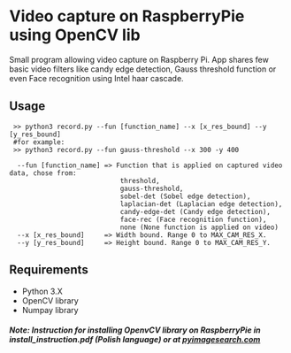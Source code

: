 # Video capture on RaspberryPie using OpenCV lib

Small program allowing video capture on Raspberry Pi. App shares few basic video filters like candy edge detection,
Gauss threshold function or even Face recognition using Intel haar cascade. 

## Usage

```
 >> python3 record.py --fun [function_name] --x [x_res_bound] --y [y_res_bound]
 #for example:
 >> python3 record.py --fun gauss-threshold --x 300 -y 400
```

```
  --fun [function_name] => Function that is applied on captured video data, chose from:
                            threshold,
                            gauss-threshold,
                            sobel-det (Sobel edge detection),
                            laplacian-det (Laplacian edge detection),
                            candy-edge-det (Candy edge detection),
                            face-rec (Face recognition function),
                            none (None function is applied on video)
  --x [x_res_bound]     => Width bound. Range 0 to MAX_CAM_RES_X.
  --y [y_res_bound]     => Height bound. Range 0 to MAX_CAM_RES_Y.
```

## Requirements
 - Python 3.X
 - OpenCV library
 - Numpay library
 
##### Note: Instruction for installing OpenvCV library on RaspberryPie in install_instruction.pdf (Polish language) or at [pyimagesearch.com](https://www.pyimagesearch.com/2016/04/18/install-guide-raspberry-pi-3-raspbian-jessie-opencv-3/)

